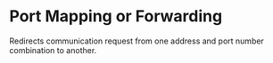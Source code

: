 # Port Mapping or Forwarding

Redirects communication request from one address and port number combination to another.
